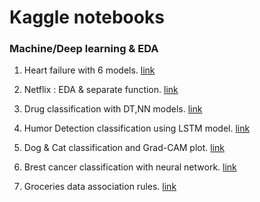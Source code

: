 # Kaggle notebooks

### Machine/Deep learning & EDA

1.  Heart failure with 6 models. [link](https://www.kaggle.com/code/kennyssss/heart-failure-with-6-models-using-r)

2.  Netflix : EDA & separate function. [link](https://www.kaggle.com/code/kennyssss/netflix-eda-separate-function-using-r)

3.  Drug classification with DT,NN models. [link](https://www.kaggle.com/code/kennyssss/drug-classification-with-dt-nn-models-using-r)

4.  Humor Detection classification using LSTM model. [link](https://www.kaggle.com/code/kennyssss/humor-detection-eda-lstm-using-r)

5.  Dog & Cat classification and Grad-CAM plot. [link](https://www.kaggle.com/code/kennyssss/cats-dogs-cnn-with-r)

6.  Brest cancer classification with neural network. [link](https://www.kaggle.com/datasets/fatemehmehrparvar/breast-cancer-prediction)

7.  Groceries data association rules. [link](https://www.kaggle.com/datasets/heeraldedhia/groceries-dataset/code?datasetId=877335)
